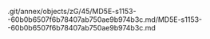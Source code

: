 .git/annex/objects/zG/45/MD5E-s1153--60b0b6507f6b78407ab750ae9b974b3c.md/MD5E-s1153--60b0b6507f6b78407ab750ae9b974b3c.md